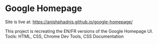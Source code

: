 # Google Homepage

Site is live at:
https://anishphadnis.github.io/google-homepage/

This project is recreating the EN/FR versions of the Google Homepage UI. 
Tools: HTML, CSS, Chrome Dev Tools, CSS Documentation

